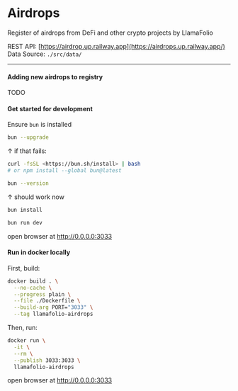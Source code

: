 # Airdrops

Register of airdrops from DeFi and other crypto projects by LlamaFolio

REST API: [https://airdrop.up.railway.app](https://airdrops.up.railway.app/)
Data Source: `./src/data/`
____

#### Adding new airdrops to registry

TODO

#### Get started for development

Ensure `bun` is installed

```sh
bun --upgrade
```

↑ if that fails:

```sh
curl -fsSL <https://bun.sh/install> | bash
# or npm install --global bun@latest
```

```sh
bun --version
```

↑ should work now

```sh
bun install
```

```sh
bun run dev
```

open browser at <http://0.0.0.0:3033>

#### Run in docker locally

First, build:

```sh
docker build . \
  --no-cache \
  --progress plain \
  --file ./Dockerfile \
  --build-arg PORT="3033" \
  --tag llamafolio-airdrops
```

Then, run:

```sh
docker run \
  -it \
  --rm \
  --publish 3033:3033 \
  llamafolio-airdrops
```

open browser at <http://0.0.0.0:3033>
